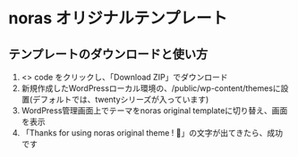 # noras オリジナルテンプレート

## テンプレートのダウンロードと使い方

1. <> code をクリックし、「Download ZIP」でダウンロード
2. 新規作成したWordPressローカル環境の、/public/wp-content/themesに設置(デフォルトでは、twentyシリーズが入っています)
3. WordPress管理画面上でテーマをnoras original templateに切り替え、画面を表示
4. 「Thanks for using noras original theme ! 🥳」の文字が出てきたら、成功です